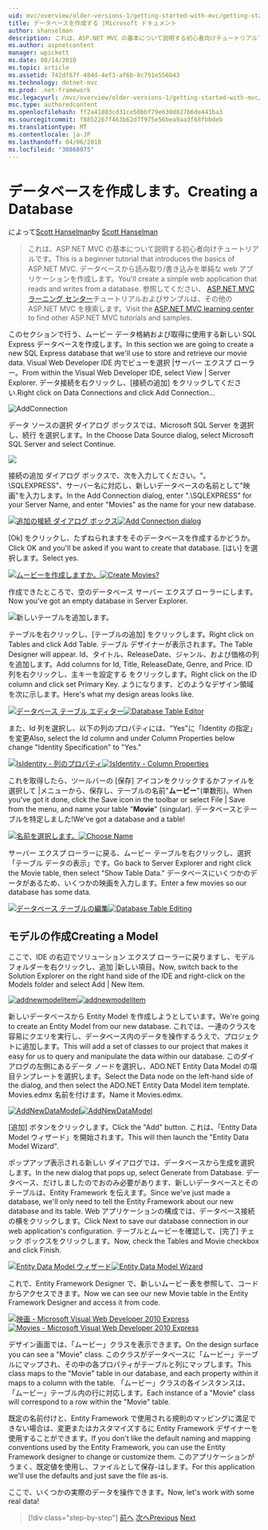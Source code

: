```yaml
---
uid: mvc/overview/older-versions-1/getting-started-with-mvc/getting-started-with-mvc-part4
title: データベースを作成する |Microsoft ドキュメント
author: shanselman
description: これは、ASP.NET MVC の基本について説明する初心者向けチュートリアルです。 データベースから読み取り/書き込みする単純な web アプリケーションを作成します。
ms.author: aspnetcontent
manager: wpickett
ms.date: 08/14/2010
ms.topic: article
ms.assetid: 742df67f-484d-4ef3-af6b-8c791e556b43
ms.technology: dotnet-mvc
ms.prod: .net-framework
msc.legacyurl: /mvc/overview/older-versions-1/getting-started-with-mvc/getting-started-with-mvc-part4
msc.type: authoredcontent
ms.openlocfilehash: ff2a41803cd31ce50bbf79e630d827b6de441ba3
ms.sourcegitcommit: f8852267f463b62d7f975e56bea9aa3f68fbbdeb
ms.translationtype: MT
ms.contentlocale: ja-JP
ms.lasthandoff: 04/06/2018
ms.locfileid: "30868075"
---
```

<a name="creating-a-database"></a><span data-ttu-id="213df-104">データベースを作成します。</span><span class="sxs-lookup"><span data-stu-id="213df-104">Creating a Database</span></span>
====================
<span data-ttu-id="213df-105">によって[Scott Hanselman](https://github.com/shanselman)</span><span class="sxs-lookup"><span data-stu-id="213df-105">by [Scott Hanselman](https://github.com/shanselman)</span></span>

> <span data-ttu-id="213df-106">これは、ASP.NET MVC の基本について説明する初心者向けチュートリアルです。</span><span class="sxs-lookup"><span data-stu-id="213df-106">This is a beginner tutorial that introduces the basics of ASP.NET MVC.</span></span> <span data-ttu-id="213df-107">データベースから読み取り/書き込みを単純な web アプリケーションを作成します。</span><span class="sxs-lookup"><span data-stu-id="213df-107">You'll create a simple web application that reads and writes from a database.</span></span> <span data-ttu-id="213df-108">参照してください、 [ASP.NET MVC ラーニング センター](../../../index.md)チュートリアルおよびサンプルは、その他の ASP.NET MVC を検索します。</span><span class="sxs-lookup"><span data-stu-id="213df-108">Visit the [ASP.NET MVC learning center](../../../index.md) to find other ASP.NET MVC tutorials and samples.</span></span>


<span data-ttu-id="213df-109">このセクションで行う、ムービー データ格納および取得に使用する新しい SQL Express データベースを作成します。</span><span class="sxs-lookup"><span data-stu-id="213df-109">In this section we are going to create a new SQL Express database that we'll use to store and retrieve our movie data.</span></span> <span data-ttu-id="213df-110">Visual Web Developer IDE 内でビューを選択 |サーバー エクスプ ローラー。</span><span class="sxs-lookup"><span data-stu-id="213df-110">From within the Visual Web Developer IDE, select View | Server Explorer.</span></span> <span data-ttu-id="213df-111">データ接続を右クリックし、[接続の追加] をクリックしてください.</span><span class="sxs-lookup"><span data-stu-id="213df-111">Right click on Data Connections and click Add Connection...</span></span>

![AddConnection](getting-started-with-mvc-part4/_static/image1.png)

<span data-ttu-id="213df-113">データ ソースの選択 ダイアログ ボックスでは、Microsoft SQL Server を選択し、続行 を選択します。</span><span class="sxs-lookup"><span data-stu-id="213df-113">In the Choose Data Source dialog, select Microsoft SQL Server and select Continue.</span></span>

![](getting-started-with-mvc-part4/_static/image2.png)

<span data-ttu-id="213df-114">接続の追加 ダイアログ ボックスで、次を入力してください。"。 \SQLEXPRESS"、サーバー名に対応し、新しいデータベースの名前として"映画"を入力します。</span><span class="sxs-lookup"><span data-stu-id="213df-114">In the Add Connection dialog, enter ".\SQLEXPRESS" for your Server Name, and enter "Movies" as the name for your new database.</span></span>

<span data-ttu-id="213df-115">[![追加の接続 ダイアログ ボックス](getting-started-with-mvc-part4/_static/image4.png)](getting-started-with-mvc-part4/_static/image3.png)</span><span class="sxs-lookup"><span data-stu-id="213df-115">[![Add Connection dialog](getting-started-with-mvc-part4/_static/image4.png)](getting-started-with-mvc-part4/_static/image3.png)</span></span>

<span data-ttu-id="213df-116">[Ok] をクリックし、たずねられますをそのデータベースを作成するかどうか。</span><span class="sxs-lookup"><span data-stu-id="213df-116">Click OK and you'll be asked if you want to create that database.</span></span> <span data-ttu-id="213df-117">[はい] を選択します。</span><span class="sxs-lookup"><span data-stu-id="213df-117">Select yes.</span></span>

<span data-ttu-id="213df-118">[![ムービーを作成しますか。](getting-started-with-mvc-part4/_static/image6.png)](getting-started-with-mvc-part4/_static/image5.png)</span><span class="sxs-lookup"><span data-stu-id="213df-118">[![Create Movies?](getting-started-with-mvc-part4/_static/image6.png)](getting-started-with-mvc-part4/_static/image5.png)</span></span>

<span data-ttu-id="213df-119">作成できたところで、空のデータベース サーバー エクスプ ローラーにします。</span><span class="sxs-lookup"><span data-stu-id="213df-119">Now you've got an empty database in Server Explorer.</span></span>

![新しいテーブルを追加します。](getting-started-with-mvc-part4/_static/image7.png)

<span data-ttu-id="213df-121">テーブルを右クリックし、[テーブルの追加] をクリックします。</span><span class="sxs-lookup"><span data-stu-id="213df-121">Right click on Tables and click Add Table.</span></span> <span data-ttu-id="213df-122">テーブル デザイナーが表示されます。</span><span class="sxs-lookup"><span data-stu-id="213df-122">The Table Designer will appear.</span></span> <span data-ttu-id="213df-123">Id、タイトル、ReleaseDate、ジャンル、および価格の列を追加します。</span><span class="sxs-lookup"><span data-stu-id="213df-123">Add columns for Id, Title, ReleaseDate, Genre, and Price.</span></span> <span data-ttu-id="213df-124">ID 列を右クリックし、主キーを設定する をクリックします。</span><span class="sxs-lookup"><span data-stu-id="213df-124">Right click on the ID column and click set Primary Key.</span></span> <span data-ttu-id="213df-125">ようになります、どのようなデザイン領域を次に示します。</span><span class="sxs-lookup"><span data-stu-id="213df-125">Here's what my design areas looks like.</span></span>

<span data-ttu-id="213df-126">[![データベース テーブル エディター](getting-started-with-mvc-part4/_static/image9.png)](getting-started-with-mvc-part4/_static/image8.png)</span><span class="sxs-lookup"><span data-stu-id="213df-126">[![Database Table Editor](getting-started-with-mvc-part4/_static/image9.png)](getting-started-with-mvc-part4/_static/image8.png)</span></span>

<span data-ttu-id="213df-127">また、Id 列を選択し、以下の列のプロパティには、"Yes"に「Identity の指定」を変更</span><span class="sxs-lookup"><span data-stu-id="213df-127">Also, select the Id column and under Column Properties below change "Identity Specification" to "Yes."</span></span>

<span data-ttu-id="213df-128">[![IsIdentity - 列のプロパティ](getting-started-with-mvc-part4/_static/image11.png)](getting-started-with-mvc-part4/_static/image10.png)</span><span class="sxs-lookup"><span data-stu-id="213df-128">[![IsIdentity - Column Properties](getting-started-with-mvc-part4/_static/image11.png)](getting-started-with-mvc-part4/_static/image10.png)</span></span>

<span data-ttu-id="213df-129">これを取得したら、ツールバーの [保存] アイコンをクリックするかファイルを選択して |メニューから、保存し、テーブルの名前"**ムービー**"(単数形)。</span><span class="sxs-lookup"><span data-stu-id="213df-129">When you've got it done, click the Save icon in the toolbar or select File | Save from the menu, and name your table "**Movie**" (singular).</span></span> <span data-ttu-id="213df-130">データベースとテーブルを特定しました!</span><span class="sxs-lookup"><span data-stu-id="213df-130">We've got a database and a table!</span></span>

<span data-ttu-id="213df-131">[![名前を選択します。](getting-started-with-mvc-part4/_static/image13.png)](getting-started-with-mvc-part4/_static/image12.png)</span><span class="sxs-lookup"><span data-stu-id="213df-131">[![Choose Name](getting-started-with-mvc-part4/_static/image13.png)](getting-started-with-mvc-part4/_static/image12.png)</span></span>

<span data-ttu-id="213df-132">サーバー エクスプ ローラーに戻る、ムービー テーブルを右クリックし、選択「テーブル データの表示」です。</span><span class="sxs-lookup"><span data-stu-id="213df-132">Go back to Server Explorer and right click the Movie table, then select "Show Table Data."</span></span> <span data-ttu-id="213df-133">データベースにいくつかのデータがあるため、いくつかの映画を入力します。</span><span class="sxs-lookup"><span data-stu-id="213df-133">Enter a few movies so our database has some data.</span></span>

<span data-ttu-id="213df-134">[![データベース テーブルの編集](getting-started-with-mvc-part4/_static/image15.png)](getting-started-with-mvc-part4/_static/image14.png)</span><span class="sxs-lookup"><span data-stu-id="213df-134">[![Database Table Editing](getting-started-with-mvc-part4/_static/image15.png)](getting-started-with-mvc-part4/_static/image14.png)</span></span>

## <a name="creating-a-model"></a><span data-ttu-id="213df-135">モデルの作成</span><span class="sxs-lookup"><span data-stu-id="213df-135">Creating a Model</span></span>

<span data-ttu-id="213df-136">ここで、IDE の右辺でソリューション エクスプ ローラーに戻りますし、モデル フォルダーを右クリックし、追加 |新しい項目。</span><span class="sxs-lookup"><span data-stu-id="213df-136">Now, switch back to the Solution Explorer on the right hand side of the IDE and right-click on the Models folder and select Add | New Item.</span></span>

<span data-ttu-id="213df-137">[![addnewmodelitem](getting-started-with-mvc-part4/_static/image17.png)](getting-started-with-mvc-part4/_static/image16.png)</span><span class="sxs-lookup"><span data-stu-id="213df-137">[![addnewmodelitem](getting-started-with-mvc-part4/_static/image17.png)](getting-started-with-mvc-part4/_static/image16.png)</span></span>

<span data-ttu-id="213df-138">新しいデータベースから Entity Model を作成しようとしています。</span><span class="sxs-lookup"><span data-stu-id="213df-138">We're going to create an Entity Model from our new database.</span></span> <span data-ttu-id="213df-139">これでは、一連のクラスを容易にクエリを実行し、データベース内のデータを操作するうえで、プロジェクトに追加します。</span><span class="sxs-lookup"><span data-stu-id="213df-139">This will add a set of classes to our project that makes it easy for us to query and manipulate the data within our database.</span></span> <span data-ttu-id="213df-140">このダイアログの左側にあるデータ ノードを選択し、ADO.NET Entity Data Model の項目テンプレートを選択します。</span><span class="sxs-lookup"><span data-stu-id="213df-140">Select the Data node on the left-hand side of the dialog, and then select the ADO.NET Entity Data Model item template.</span></span> <span data-ttu-id="213df-141">Movies.edmx 名前を付けます。</span><span class="sxs-lookup"><span data-stu-id="213df-141">Name it Movies.edmx.</span></span>

<span data-ttu-id="213df-142">[![AddNewDataModel](getting-started-with-mvc-part4/_static/image19.png)](getting-started-with-mvc-part4/_static/image18.png)</span><span class="sxs-lookup"><span data-stu-id="213df-142">[![AddNewDataModel](getting-started-with-mvc-part4/_static/image19.png)](getting-started-with-mvc-part4/_static/image18.png)</span></span>

<span data-ttu-id="213df-143">[追加] ボタンをクリックします。</span><span class="sxs-lookup"><span data-stu-id="213df-143">Click the "Add" button.</span></span> <span data-ttu-id="213df-144">これは、「Entity Data Model ウィザード」を開始されます。</span><span class="sxs-lookup"><span data-stu-id="213df-144">This will then launch the "Entity Data Model Wizard".</span></span>

<span data-ttu-id="213df-145">ポップアップ表示される新しい ダイアログでは、データベースから生成を選択します。</span><span class="sxs-lookup"><span data-stu-id="213df-145">In the new dialog that pops up, select Generate from Database.</span></span> <span data-ttu-id="213df-146">データベース、だけしましたのでおのみ必要があります、新しいデータベースとそのテーブルは、Entity Framework を伝えます。</span><span class="sxs-lookup"><span data-stu-id="213df-146">Since we've just made a database, we'll only need to tell the Entity Framework about our new database and its table.</span></span> <span data-ttu-id="213df-147">Web アプリケーションの構成では、データベース接続の横をクリックします。</span><span class="sxs-lookup"><span data-stu-id="213df-147">Click Next to save our database connection in our web application's configuration.</span></span> <span data-ttu-id="213df-148">テーブルとムービーを確認して、[完了] チェック ボックスをクリックします。</span><span class="sxs-lookup"><span data-stu-id="213df-148">Now, check the Tables and Movie checkbox and click Finish.</span></span>

<span data-ttu-id="213df-149">[![Entity Data Model ウィザード](getting-started-with-mvc-part4/_static/image21.png)](getting-started-with-mvc-part4/_static/image20.png)</span><span class="sxs-lookup"><span data-stu-id="213df-149">[![Entity Data Model Wizard](getting-started-with-mvc-part4/_static/image21.png)](getting-started-with-mvc-part4/_static/image20.png)</span></span>

<span data-ttu-id="213df-150">これで、Entity Framework Designer で、新しいムービー表を参照して、コードからアクセスできます。</span><span class="sxs-lookup"><span data-stu-id="213df-150">Now we can see our new Movie table in the Entity Framework Designer and access it from code.</span></span>

<span data-ttu-id="213df-151">[![映画 - Microsoft Visual Web Developer 2010 Express](getting-started-with-mvc-part4/_static/image23.png)](getting-started-with-mvc-part4/_static/image22.png)</span><span class="sxs-lookup"><span data-stu-id="213df-151">[![Movies - Microsoft Visual Web Developer 2010 Express](getting-started-with-mvc-part4/_static/image23.png)](getting-started-with-mvc-part4/_static/image22.png)</span></span>

<span data-ttu-id="213df-152">デザイン画面では、「ムービー」クラスを表示できます。</span><span class="sxs-lookup"><span data-stu-id="213df-152">On the design surface you can see a "Movie" class.</span></span> <span data-ttu-id="213df-153">このクラスがデータベースに「ムービー」テーブルにマップされ、その中の各プロパティがテーブルと列にマップします。</span><span class="sxs-lookup"><span data-stu-id="213df-153">This class maps to the "Movie" table in our database, and each property within it maps to a column with the table.</span></span> <span data-ttu-id="213df-154">「ムービー」クラスの各インスタンスは、「ムービー」テーブル内の行に対応します。</span><span class="sxs-lookup"><span data-stu-id="213df-154">Each instance of a "Movie" class will correspond to a row within the "Movie" table.</span></span>

<span data-ttu-id="213df-155">既定の名前付けと、Entity Framework で使用される規則のマッピングに満足できない場合は、変更またはカスタマイズするに Entity Framework デザイナーを使用することができます。</span><span class="sxs-lookup"><span data-stu-id="213df-155">If you don't like the default naming and mapping conventions used by the Entity Framework, you can use the Entity Framework designer to change or customize them.</span></span> <span data-ttu-id="213df-156">このアプリケーションがうまく、既定値を使用し、ファイルとして保存-はします。</span><span class="sxs-lookup"><span data-stu-id="213df-156">For this application we'll use the defaults and just save the file as-is.</span></span>

<span data-ttu-id="213df-157">ここで、いくつかの実際のデータを操作できます。</span><span class="sxs-lookup"><span data-stu-id="213df-157">Now, let's work with some real data!</span></span>

> [!div class="step-by-step"]
> <span data-ttu-id="213df-158">[前へ](getting-started-with-mvc-part3.md)
> [次へ](getting-started-with-mvc-part5.md)</span><span class="sxs-lookup"><span data-stu-id="213df-158">[Previous](getting-started-with-mvc-part3.md)
[Next](getting-started-with-mvc-part5.md)</span></span>
